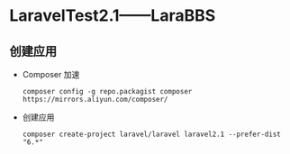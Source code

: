 # LaravelTest2.1——LaraBBS

## 创建应用

- Composer 加速
  ```
  composer config -g repo.packagist composer https://mirrors.aliyun.com/composer/
  ```
- 创建应用
  ```
  composer create-project laravel/laravel laravel2.1 --prefer-dist "6.*"
  ```